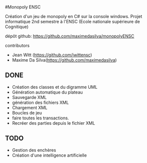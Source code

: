 #Monopoly ENSC

Création d'un jeu de monopoly en C# sur la console windows. Projet informatique 2nd semestre à l'ENSC (Ecole nationale supérieure de Cognitique)

dépôt github:
https://github.com/maximedasilva/monopolyENSC

contributors

- Jean Witt (https://github.com/jwittensc)
- Maxime Da Silva(https://github.com/maximedasilva)

DONE
-
- Création des classes et du digramme UML
- Génération automatique du plateau
- Sauvegarde XML
- génération des fichiers XML
- Chargement XML
- Boucles de jeu
- faire toutes les transactions.
- Recréer des parties depuis le fichier XML


TODO
-
- Gestion des enchères
- Création d'une intelligence artificielle
